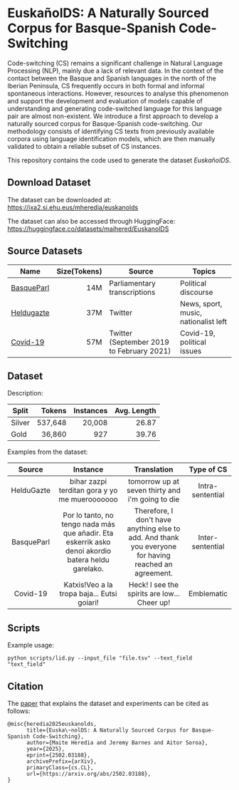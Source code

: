 # EuskañolDS: A Naturally Sourced Corpus for Basque-Spanish Code-Switching
Code-switching (CS) remains a significant challenge in Natural Language Processing (NLP), mainly due a lack of relevant data. In the context of the contact between the Basque and Spanish languages in the north of the Iberian Peninsula, CS frequently occurs in both formal and informal spontaneous interactions. However, resources to analyse this phenomenon and support the development and evaluation of models capable of understanding and generating code-switched language for this language pair are almost non-existent. We introduce a first approach to develop a naturally sourced corpus for Basque-Spanish code-switching. Our methodology consists of identifying CS texts from previously available corpora using language identification models, which are then manually validated to obtain a reliable subset of CS instances.

This repository contains the code used to generate the dataset *EuskañolDS*.

## Download Dataset
The dataset can be downloaded at: https://ixa2.si.ehu.eus/mheredia/euskanolds

The dataset can also be accessed through HuggingFace: https://huggingface.co/datasets/maihered/EuskanolDS

## Source Datasets


| Name                                                                            | Size(Tokens) | Source                                    | Topics                               |
|---------------------------------------------------------------------------------|-------------:|-------------------------------------------|--------------------------------------|
| [BasqueParl](https://github.com/ixa-ehu/basqueparl)                             |          14M | Parliamentary transcriptions              | Political discourse                  |
| [Heldugazte](https://github.com/ixa-ehu/heldugazte-corpus)                      |          37M | Twitter                                   | News, sport, music, nationalist left |
| [Covid-19](https://github.com/joseba-fdl/basque_twitter_covid19_corpus)         |          57M | Twitter (September 2019 to February 2021) | Covid-19, political issues           |

## Dataset 

Description:

| Split  |  Tokens | Instances | Avg. Length |
|--------|--------:|----------:|------------:|
| Silver | 537,648 |    20,008 |       26.87 |
| Gold   |  36,860 |       927 |       39.76 |

Examples from the dataset:

|       Source       |                                                                                         Instance                                                                                        |                                                          Translation                                                          |    Type of CS    |
|:------------------:|:---------------------------------------------------------------------------------------------------------------------------------------------------------------------------------------:|:-----------------------------------------------------------------------------------------------------------------------------:|:----------------:|
|     HelduGazte     |                                    bihar zazpi terditan gora y yo me muerooooooo                                    |                                   tomorrow up at seven thirty and i'm going to die                                   | Intra-sentential |
| BasqueParl | Por lo tanto, no tengo nada más que añadir. Eta eskerrik asko denoi akordio batera heldu garelako. | Therefore, I don't have anything else to add. And thank you everyone for having reached an agreement. | Inter-sentential |
|      Covid-19      |                                Katxis!Veo a la tropa baja... Eutsi goiari!                              |                                     Heck! I see the spirits are low... Cheer up!                                     |    Emblematic    |

## Scripts
Example usage:

```
python scripts/lid.py --input_file "file.tsv" --text_field "text_field"
```

## Citation
The [paper](https://arxiv.org/abs/2502.03188) that explains the dataset and experiments can be cited as follows:
```
@misc{heredia2025euskanolds,
      title={Euska\~nolDS: A Naturally Sourced Corpus for Basque-Spanish Code-Switching}, 
      author={Maite Heredia and Jeremy Barnes and Aitor Soroa},
      year={2025},
      eprint={2502.03188},
      archivePrefix={arXiv},
      primaryClass={cs.CL},
      url={https://arxiv.org/abs/2502.03188}, 
}
```
